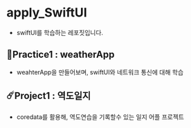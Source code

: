 # apply_SwiftUI

- swiftUI를 학습하는 레포짓입니다.

## 📝Practice1 :  weatherApp
- weahterApp을 만들어보며, swiftUI와 네트워크 통신에 대해 학습

## ☄️Project1 :  역도일지
- coredata를 활용해, 역도연습을 기록할수 있는 일지 어플 프로젝트
